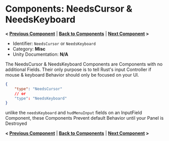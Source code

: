 # Components: NeedsCursor & NeedsKeyboard
**< [Previous Component](/docs/components/UnityEngine.UI.InputField.md)** | **[Back to Components](/docs/components/README.md)** | **[Next Component](/docs/components/Countdown.md) >**

- Identifier: `NeedsCursor` or `NeedsKeyboard`
- Category: **Misc**
- Unity Documentation: **N/A**

The NeedsCursor & NeedsKeyboard Components are Components with no additional Fields. Their only purpose is to tell Rust's input Controller if mouse & keyboard Behavior should only be focused on your UI.
```json
{
	"type": "NeedsCursor"
	// or
	"type": "NeedsKeyboard"
}
```

unlike the `needsKeyboard` and  `hudMenuInput` fields on an InputField Component, these Components Prevent default Behavior until your Panel is Destroyed

**< [Previous Component](/docs/components/UnityEngine.UI.InputField.md)** | **[Back to Components](/docs/components/README.md)** | **[Next Component](/docs/components/Countdown.md) >**
<!--stackedit_data:
eyJoaXN0b3J5IjpbLTgwOTM2Mzk2LDk4MTU4MjM1Niw5MzYyMz
czNjRdfQ==
-->